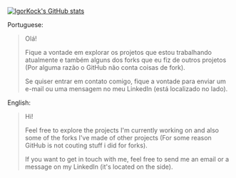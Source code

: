 [![IgorKock's GitHub stats](https://github-readme-stats.vercel.app/api?username=IgorKock)](https://github.com/anuraghazra/github-readme-stats)

Portuguese:
> Olá!
>
> Fique a vontade em explorar os projetos que estou trabalhando atualmente e também alguns dos forks que eu fiz de outros projetos (Por alguma razão o GitHub não conta coisas de fork).
>
> Se quiser entrar em contato comigo, fique a vontade para enviar um e-mail ou uma mensagem no meu LinkedIn (está localizado no lado).

English:
> Hi!
>
> Feel free to explore the projects I'm currently working on and also some of the forks I've made of other projects (For some reason GitHub is not couting stuff i did for forks).
>
> If you want to get in touch with me, feel free to send me an email or a message on my LinkedIn (it's located on the side).